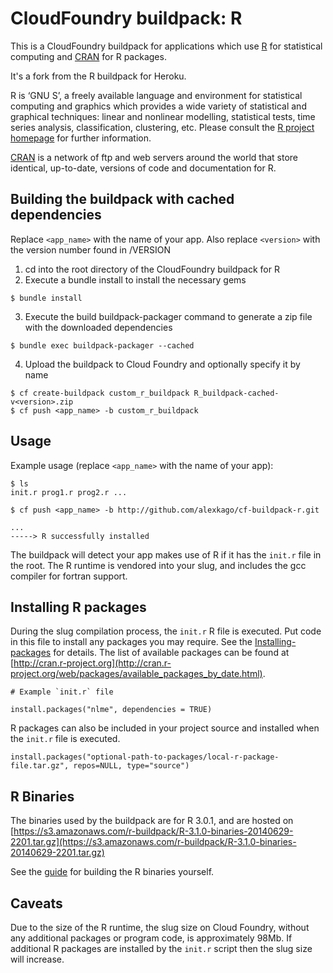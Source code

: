 # CloudFoundry buildpack: R

This is a CloudFoundry buildpack for applications which use
[R](http://www.r-project.org/) for statistical computing and [CRAN](http://cran.r-project.org/) for R packages.

It's a fork from the R buildpack for Heroku.

R is ‘GNU S’, a freely available language and environment for statistical computing and graphics which provides
a wide variety of statistical and graphical techniques: linear and nonlinear modelling, statistical tests, time
series analysis, classification, clustering, etc. Please consult
the [R project homepage](http://www.r-project.org/) for further information.

[CRAN](http://cran.r-project.org/) is a network of ftp and web servers around the world that
store identical, up-to-date, versions of code and documentation for R.

## Building the buildpack with cached dependencies
Replace ```<app_name>``` with the name of your app. Also replace ```<version>``` with the version number found in /VERSION
1) cd into the root directory of the CloudFoundry buildpack for R
2) Execute a bundle install to install the necessary gems
``` 
$ bundle install 
```
3) Execute the build buildpack-packager command to generate a zip file with the downloaded dependencies
```
$ bundle exec buildpack-packager --cached
```
4) Upload the buildpack to Cloud Foundry and optionally specify it by name
```
$ cf create-buildpack custom_r_buildpack R_buildpack-cached-v<version>.zip
$ cf push <app_name> -b custom_r_buildpack 
```

## Usage
Example usage (replace ```<app_name>``` with the name of your app):

```
$ ls
init.r prog1.r prog2.r ...

$ cf push <app_name> -b http://github.com/alexkago/cf-buildpack-r.git

...
-----> R successfully installed
```

The buildpack will detect your app makes use of R if it has the `init.r` file in the root.
The R runtime is vendored into your slug, and includes the gcc compiler for fortran support.


## Installing R packages
During the slug compilation process, the `init.r` R file is executed. Put code in this file to install any packages you may require.
See the [Installing-packages](http://cran.r-project.org/doc/manuals/R-admin.html#Installing-packages) for details. The
list of available packages can be found at [http://cran.r-project.org](http://cran.r-project.org/web/packages/available_packages_by_date.html).

```
# Example `init.r` file

install.packages("nlme", dependencies = TRUE)

```

R packages can also be included in your project source and installed when the `init.r` file is executed.

```
install.packages("optional-path-to-packages/local-r-package-file.tar.gz", repos=NULL, type="source")
```

## R Binaries
The binaries used by the buildpack are for R 3.0.1, and are hosted
on [https://s3.amazonaws.com/r-buildpack/R-3.1.0-binaries-20140629-2201.tar.gz](https://s3.amazonaws.com/r-buildpack/R-3.1.0-binaries-20140629-2201.tar.gz)

See the [guide](support/README.md) for building the R binaries yourself.

## Caveats
Due to the size of the R runtime, the slug size on Cloud Foundry, without any additional packages or program code, is approximately 98Mb.
If additional R packages are installed by the `init.r` script then the slug size will increase.

